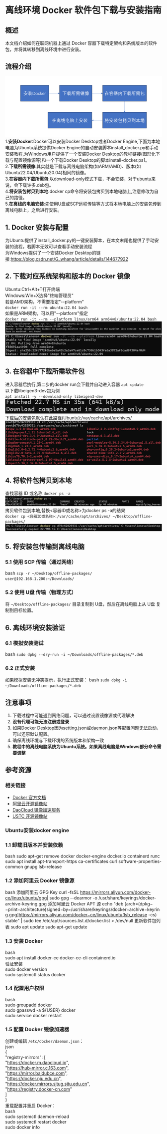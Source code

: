 
# 离线环境 Docker 软件包下载与安装指南

## 概述
本文档介绍如何在联网机器上通过 Docker 容器下载特定架构和系统版本的软件包，并将其转移到离线环境中进行安装。  
## 流程介绍
![流程图](https://github.com/WangYiNingbigdatabase/test/blob/main/%E6%B5%81%E7%A8%8B%E5%9B%BE.png)
1.**安装Docker**:Docker可以安装Docker Desktop或者Docker Engine,下面为本地电脑为Ubuntu系统提供Docker Engine的自动安装脚本install_docker.py和手动安装教程,为Windows用户提供了一个安装Docker Desktop的教程链接(图形化下载与配置镜像源等)和一个下载Docker Desktop的脚本install-docker.ps1。  
2.**下载所需镜像**:其实就是下载与离线电脑架构(如ARM/AMD)、版本(如Ubuntu22.04/Ubuntu20.04)相同的镜像。  
3.**在容器内下载所需包**:以download-only模式下载，不会安装，对于ubuntu来说，会下载许多.deb包。  
4.**将安装包拷贝到本地**:docker cp命令将安装包拷贝到本地电脑上,注意修改为自己的路径。  
5.**在离线的电脑安装**:先使用U盘或SCP远程传输等方式将本地电脑上的安装包传到离线电脑上，之后进行安装。 

## 1. Docker 安装与配置
为Ubuntu提供了install_docker.py的一键安装脚本，在本文末尾也提供了手动安装的流程，若脚本无效可以查看手动安装流程  
为Windows提供了一个安装Docker Desktop的链接:https://blog.csdn.net/G_whang/article/details/144677922
## 2. 下载对应系统架构和版本的 Docker 镜像
Ubuntu:Ctrl+Alt+T打开终端   
Windows:Win+X选择"终端管理员"  
若是AMD架构，不需要指定"--platform"  
`docker run -it --rm ubuntu:22.04 bash`  
如果是ARM架构，可以用"--platform"指定  
`docker run -it --rm --platform linux/arm64 arm64v8/ubuntu:22.04 bash`  
![失败拉取镜像](https://github.com/WangYiNingbigdatabase/test/blob/main/%E5%A4%B1%E8%B4%A5%E6%8B%89%E5%8F%96%E9%95%9C%E5%83%8F.png)  
![成功拉取镜像](https://github.com/WangYiNingbigdatabase/test/blob/main/%E6%88%90%E5%8A%9F%E6%8B%89%E5%8F%96%E9%95%9C%E5%83%8F.png)
## 3. 在容器中下载所需软件包
进入容器后执行,第二步的docker run会下载并自动进入容器
`apt update`  
以下载libeigen3-dev包为例  
`apt install -y --download-only libeigen3-dev`  
![成功下载包](https://github.com/WangYiNingbigdatabase/test/blob/main/%E6%88%90%E5%8A%9F%E4%B8%8B%E8%BD%BD%E5%8C%85.png)
下载后的安装包默认在此路径(Ubuntu):/var/cache/apt/archives/  
![查看下载包](https://github.com/WangYiNingbigdatabase/test/blob/main/%E6%9F%A5%E7%9C%8B%E4%B8%8B%E8%BD%BD%E5%8C%85.png)
## 4. 将软件包拷贝到本地
查找容器 ID 或名称
`docker ps -a`
![查找容器](https://github.com/WangYiNingbigdatabase/test/blob/main/%E6%9F%A5%E6%89%BE%E5%AE%B9%E5%99%A8.png) 
拷贝软件包到本地,替换<容器ID或名称>为docker ps -a的结果  
`docker cp <容器ID或名称>:/var/cache/apt/archives/ ~/Desktop/offline-packages/`  
![成功拷贝包](https://github.com/WangYiNingbigdatabase/test/blob/main/%E6%88%90%E5%8A%9F%E6%8B%B7%E8%B4%9D%E5%8C%85.png) 
## 5. 将安装包传输到离线电脑

### 5.1 使用 SCP 传输（通过网络）
bash
`scp -r ~/Desktop/offline-packages/ user@192.168.1.200:~/Downloads/`  
### 5.2 使用 U盘 传输（物理方式）
将 `~/Desktop/offline-packages/` 目录复制到 U盘，然后在离线电脑上从 U盘 复制到目标位置。

## 6. 离线环境安装验证

### 6.1 模拟安装测试
bash
`sudo dpkg --dry-run -i ~/Downloads/offline-packages/*.deb`  
### 6.2 正式安装
如果模拟安装无冲突提示，执行正式安装：
bash
`sudo dpkg -i ~/Downloads/offline-packages/*.deb`  
## 注意事项

1. 下载过程中可能遇到网络问题，可以通过设置镜像源或代理解决  
2. **没有代理可能无法注册或登录**
3. 如果Docker Desktop因为setting.json或daemon.json等配置问题无法启动，可以还原默认配置。
4. 确保离线环境与下载环境的系统版本和架构一致
5. **教程中的离线电脑系统为Ubuntu系统。如果离线电脑是Windows部分命令需要调整**

## 参考资源
### 相关链接
- [Docker 官方文档](https://docs.docker.com/)
- [阿里云开源镜像站](https://mirrors.aliyun.com/)
- [DaoCloud 镜像加速服务](https://github.com/DaoCloud/public-image-mirror)
- [USTC 开源镜像站](https://mirrors.ustc.edu.cn/)
### Ubuntu安装docker engine

### 1.1 卸载旧版本并安装依赖
bash
sudo apt-get remove docker docker-engine docker.io containerd runc
sudo apt install apt-transport-https ca-certificates curl software-properties-common gnupg lsb-release
### 1.2 添加阿里云 Docker 镜像源
bash
添加阿里云 GPG Key
curl -fsSL https://mirrors.aliyun.com/docker-ce/linux/ubuntu/gpg| sudo gpg --dearmor -o /usr/share/keyrings/docker-archive-keyring.gpg
添加阿里云 Docker APT 源
echo "deb [arch=(dpkg−−print−architecture)signed−by=/usr/share/keyrings/docker−archive−keyring.gpg]https://mirrors.aliyun.com/docker−ce/linux/ubuntu(lsb_release -cs) stable" | sudo tee /etc/apt/sources.list.d/docker.list > /dev/null
更新软件包列表
sudo apt update
sudo apt-get update
### 1.3 安装 Docker
bash  
sudo apt install docker-ce docker-ce-cli containerd.io  
验证安装  
sudo docker version  
sudo systemctl status docker  
### 1.4 配置用户权限
bash  
sudo groupadd docker  
sudo gpasswd -a ${USER} docker  
sudo service docker restart  
### 1.5 配置 Docker 镜像加速器
创建或编辑 `/etc/docker/daemon.json`：  
json  
{  
"registry-mirrors": [  
"https://docker.m.daocloud.io",  
"https://hub-mirror.c.163.com",  
"https://mirror.baidubce.com",  
"https://docker.nju.edu.cn",  
"https://docker.mirrors.sjtug.sjtu.edu.cn",  
"https://registry.docker-cn.com"  
]  
}  
重载配置并重启 Docker：  
bash  
sudo systemctl daemon-reload  
sudo systemctl restart docker  
sudo docker info  
